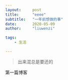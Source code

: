 ```yaml
---
layout:     post
title:      "eeee"
subtitle:   "一年前想做的事"
date:       2020-05-09
author:     "liuwenzi"

tags:
    - 生活

---
```


> 出来混总是要还的

第一篇博客

